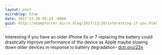 ```yaml
---
layout: post
microblog: true
date: 2017-12-20 09:19 -0000
guid: http://adamprocter.micro.blog/2017/12/20/interesting-if-you.html
---
```

Interesting if you have an older iPhone 6s or 7 replacing the battery could drastically improve performance of the device as Apple maybe slowing down older devices in response to battery degradation- [dctr.pro/22n](http://dctr.pro/22n)
